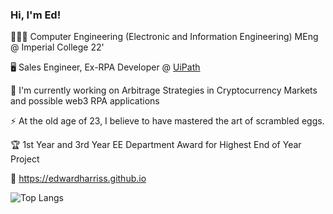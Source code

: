 ### Hi, I'm Ed!

👨🏽‍🎓 Computer Engineering (Electronic and Information Engineering) MEng @ Imperial College 22'

🖥️ Sales Engineer, Ex-RPA Developer @ [UiPath](https://www.uipath.com)

🔭 I'm currently working on Arbitrage Strategies in Cryptocurrency Markets and possible web3 RPA applications

⚡ At the old age of 23, I believe to have mastered the art of scrambled eggs.

🏆 1st Year and 3rd Year EE Department Award for Highest End of Year Project

🔗 https://edwardharriss.github.io



![Top Langs](https://github-readme-stats.vercel.app/api/top-langs/?username=edwardharriss&layout=compact&langs_count=8) 

<!--
**EdwardHarriss/EdwardHarriss** is a ✨ _special_ ✨ repository because its `README.md` (this file) appears on your GitHub profile.

Here are some ideas to get you started:

- 🔭 I’m currently working on ...
- 🌱 I’m currently learning ...
- 👯 I’m looking to collaborate on ...
- 🤔 I’m looking for help with ...
- 💬 Ask me about ...
- 📫 How to reach me: ...
- 😄 Pronouns: ...
- ⚡ Fun fact: ...
-->

